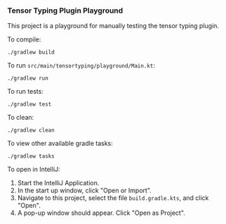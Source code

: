 ### Tensor Typing Plugin Playground

This project is a playground for manually testing the tensor typing plugin.

To compile:
```
./gradlew build
```

To run `src/main/tensortyping/playground/Main.kt`:
```
./gradlew run
```

To run tests:
```
./gradlew test
```

To clean:
```
./gradlew clean
```

To view other available gradle tasks:
```
./gradlew tasks
```

To open in IntelliJ:
1. Start the IntelliJ Application.
2. In the start up window, click "Open or Import".
3. Navigate to this project, select the file `build.gradle.kts`, and click "Open".
4. A pop-up window should appear. Click "Open as Project".

